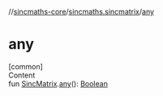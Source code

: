 //[sincmaths-core](../../index.md)/[sincmaths.sincmatrix](index.md)/[any](any.md)



# any  
[common]  
Content  
fun [SincMatrix](../sincmaths/-sinc-matrix/index.md).[any](any.md)(): [Boolean](https://kotlinlang.org/api/latest/jvm/stdlib/kotlin/-boolean/index.html)  



